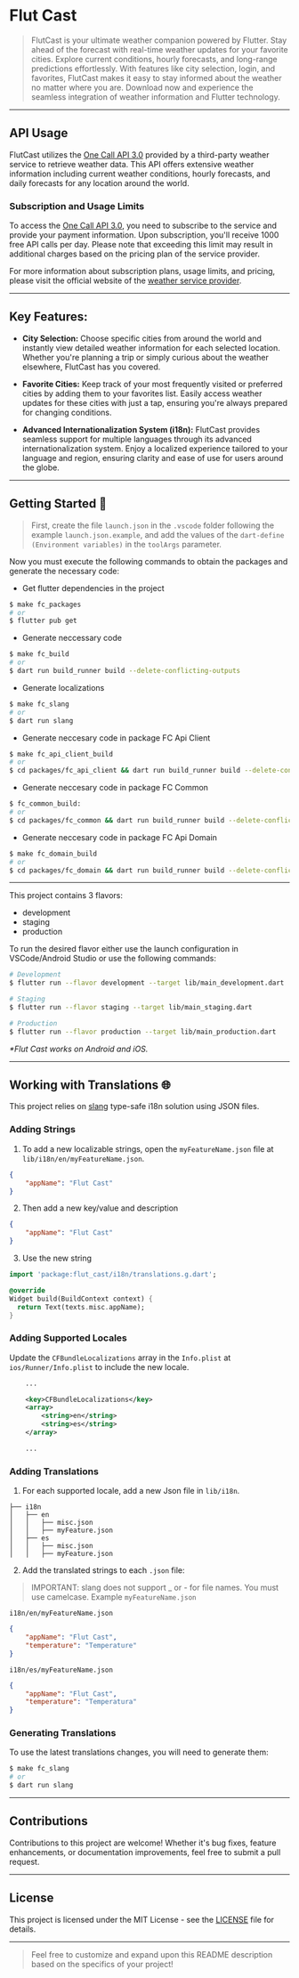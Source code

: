 # Flut Cast

> FlutCast is your ultimate weather companion powered by Flutter. Stay ahead of the forecast with real-time weather updates for your favorite cities. Explore current conditions, hourly forecasts, and long-range predictions effortlessly. With features like city selection, login, and favorites, FlutCast makes it easy to stay informed about the weather no matter where you are. Download now and experience the seamless integration of weather information and Flutter technology.
---

## API Usage

FlutCast utilizes the [One Call API 3.0][one_call] provided by a third-party weather service to retrieve weather data. This API offers extensive weather information including current weather conditions, hourly forecasts, and daily forecasts for any location around the world.

### Subscription and Usage Limits

To access the [One Call API 3.0][one_call], you need to subscribe to the service and provide your payment information. Upon subscription, you'll receive 1000 free API calls per day. Please note that exceeding this limit may result in additional charges based on the pricing plan of the service provider.

For more information about subscription plans, usage limits, and pricing, please visit the official website of the [weather service provider][openweathermap].

---

## Key Features:

- **City Selection:** Choose specific cities from around the world and instantly view detailed weather information for each selected location. Whether you're planning a trip or simply curious about the weather elsewhere, FlutCast has you covered.


- **Favorite Cities:** Keep track of your most frequently visited or preferred cities by adding them to your favorites list. Easily access weather updates for these cities with just a tap, ensuring you're always prepared for changing conditions.

- **Advanced Internationalization System (i18n):** FlutCast provides seamless support for multiple languages through its advanced internationalization system. Enjoy a localized experience tailored to your language and region, ensuring clarity and ease of use for users around the globe.

---
## Getting Started 🚀

> First, create the file `launch.json` in the `.vscode` folder following the example `launch.json.example`, and add the values of the `dart-define (Environment variables)` in the `toolArgs` parameter.

Now you must execute the following commands to obtain the packages and generate the necessary code:

- Get flutter dependencies in the project
```sh
$ make fc_packages
# or
$ flutter pub get
```
- Generate neccessary code 
```sh
$ make fc_build
# or
$ dart run build_runner build --delete-conflicting-outputs
```
- Generate localizations
```sh
$ make fc_slang
# or 
$ dart run slang
```
- Generate neccesary code in package FC Api Client
```sh
$ make fc_api_client_build
# or
$ cd packages/fc_api_client && dart run build_runner build --delete-conflicting-outputs
```
- Generate neccesary code in package FC Common
```sh
$ fc_common_build:
# or
$ cd packages/fc_common && dart run build_runner build --delete-conflicting-outputs
```
- Generate neccesary code in package FC Api Domain
```sh
$ make fc_domain_build
# or
$ cd packages/fc_domain && dart run build_runner build --delete-conflicting-outputs
```
---


This project contains 3 flavors:

- development
- staging
- production

To run the desired flavor either use the launch configuration in VSCode/Android Studio or use the following commands:

```sh
# Development
$ flutter run --flavor development --target lib/main_development.dart

# Staging
$ flutter run --flavor staging --target lib/main_staging.dart

# Production
$ flutter run --flavor production --target lib/main_production.dart
```
_\*Flut Cast works on Android and iOS._

---

## Working with Translations 🌐

This project relies on [slang][slang_link] type-safe i18n solution using JSON files.

### Adding Strings

1. To add a new localizable strings, open the `myFeatureName.json` file at `lib/i18n/en/myFeatureName.json`.

```json
{
    "appName": "Flut Cast"
}
```

2. Then add a new key/value and description

```json
{
    "appName": "Flut Cast"
}
```

3. Use the new string

```dart
import 'package:flut_cast/i18n/translations.g.dart';

@override
Widget build(BuildContext context) {
  return Text(texts.misc.appName);
}
```

### Adding Supported Locales

Update the `CFBundleLocalizations` array in the `Info.plist` at `ios/Runner/Info.plist` to include the new locale.

```xml
    ...

    <key>CFBundleLocalizations</key>
	<array>
		<string>en</string>
		<string>es</string>
	</array>

    ...
```

### Adding Translations

1. For each supported locale, add a new Json file in `lib/i18n`.

```
├── i18n
│   ├── en
│   │   ├── misc.json
│   │   ├── myFeature.json
│   ├── es
│   │   ├── misc.json
│   │   ├── myFeature.json
```

2. Add the translated strings to each `.json` file:

> IMPORTANT: slang does not support \_ or - for file names. You must use camelcase. Example `myFeatureName.json`

`i18n/en/myFeatureName.json`

```json
{
    "appName": "Flut Cast",
    "temperature": "Temperature"
}
```

`i18n/es/myFeatureName.json`

```json
{
    "appName": "Flut Cast",
    "temperature": "Temperatura"
}
```

### Generating Translations

To use the latest translations changes, you will need to generate them:

```sh
$ make fc_slang
# or
$ dart run slang
```

---

## Contributions
Contributions to this project are welcome! Whether it's bug fixes, feature enhancements, or documentation improvements, feel free to submit a pull request.

---

## License
This project is licensed under the MIT License - see the [LICENSE][licence_link] file for details.

---

> Feel free to customize and expand upon this README description based on the specifics of your project!

[slang_link]:https://pub.dev/packages/slang
[licence_link]: https://github.com/br-programmer/flut_cast/blob/main/LICENSE
[one_call]: https://openweathermap.org/api/one-call-3
[openweathermap]: https://openweathermap.org/api/
